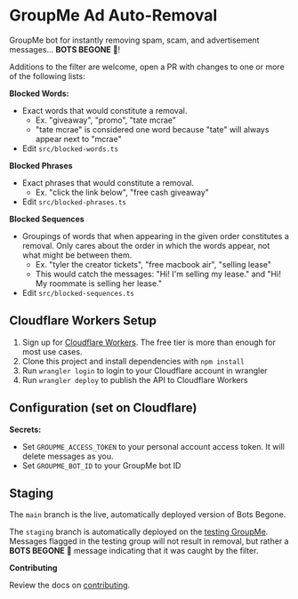 # GroupMe Ad Auto-Removal
GroupMe bot for instantly removing spam, scam, and advertisement messages... **BOTS BEGONE 🤬**!

Additions to the filter are welcome, open a PR with changes to one or more of the following lists:

**Blocked Words:**

- Exact words that would constitute a removal. 
    - Ex. "giveaway", "promo", "tate mcrae"
    - "tate mcrae" is considered one word because "tate" will always appear next to "mcrae"
- Edit `src/blocked-words.ts`

**Blocked Phrases**

- Exact phrases that would constitute a removal. 
    - Ex. "click the link below", "free cash giveaway"
- Edit `src/blocked-phrases.ts`

**Blocked Sequences**

- Groupings of words that when appearing in the given order constitutes a removal. Only cares about the order in which the words appear, not what might be between them. 
    - Ex. "tyler the creator tickets", "free macbook air", "selling lease"
    - This would catch the messages: "Hi! I'm selling my lease." and "Hi! My roommate is selling her lease."
- Edit `src/blocked-sequences.ts`

## Cloudflare Workers Setup

1. Sign up for [Cloudflare Workers](https://workers.dev). The free tier is more than enough for most use cases.
2. Clone this project and install dependencies with `npm install`
3. Run `wrangler login` to login to your Cloudflare account in wrangler
4. Run `wrangler deploy` to publish the API to Cloudflare Workers

## Configuration (set on Cloudflare)

**Secrets:**

- Set `GROUPME_ACCESS_TOKEN` to your personal account access token. It will delete messages as you.
- Set `GROUPME_BOT_ID` to your GroupMe bot ID

## Staging
The `main` branch is the live, automatically deployed version of Bots Begone.

The `staging` branch is automatically deployed on the [testing GroupMe](https://groupme.com/join_group/109616610/4Lu7g3V8). Messages flagged in the testing group will not result in removal, but rather a **BOTS BEGONE 🤬** message indicating that it was caught by the filter.

**Contributing**

Review the docs on [contributing](/CONTRIBUTING.md).
